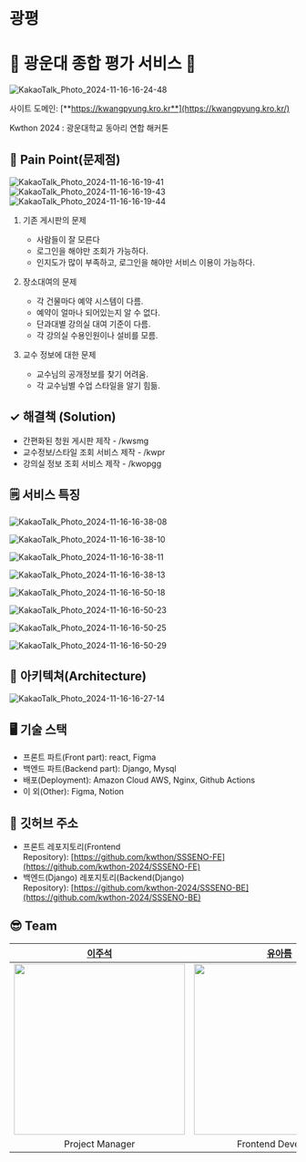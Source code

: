 # 광평

# **🏫 광운대 종합 평가 서비스 🏫**

![KakaoTalk_Photo_2024-11-16-16-24-48](https://github.com/user-attachments/assets/1c615935-3870-4cc3-afc7-54b8f44829fb)


사이트 도메인: [**https://kwangpyung.kro.kr**](https://kwangpyung.kro.kr/)

Kwthon 2024 : 광운대학교 동아리 연합 해커톤

## 🔎 Pain Point(문제점)

![KakaoTalk_Photo_2024-11-16-16-19-41](https://github.com/user-attachments/assets/a2b8c499-8f85-42d1-9ad4-738502f906c9)
![KakaoTalk_Photo_2024-11-16-16-19-43](https://github.com/user-attachments/assets/d676b8e9-4df9-4519-9ca1-d95b7db91c8f)
![KakaoTalk_Photo_2024-11-16-16-19-44](https://github.com/user-attachments/assets/a0aa42cc-87b5-4fe4-8719-0d142a89f8d4)

1) 기존 게시판의 문제
   * 사람들이 잘 모른다
   * 로그인을 해야만 조회가 가능하다.
   * 인지도가 많이 부족하고, 로그인을 해야만 서비스 이용이 가능하다.

2) 장소대여의 문제
   * 각 건물마다 예약 시스템이 다름.
   * 예약이 얼마나 되어있는지 알 수 없다.
   * 단과대별 강의실 대여 기준이 다름.
   * 각 강의실 수용인원이나 설비를 모름.
   
3) 교수 정보에 대한 문제
   * 교수님의 공개정보를 찾기 어려움.
   * 각 교수님별 수업 스타일을 알기 힘듦.


## ✓ 해결책 (Solution)
   * 간편화된 청원 게시판 제작 - /kwsmg
   * 교수정보/스타일 조회 서비스 제작 - /kwpr
   * 강의실 정보 조회 서비스 제작 - /kwopgg


## 🗒️ 서비스 특징

![KakaoTalk_Photo_2024-11-16-16-38-08](https://github.com/user-attachments/assets/f1fd12a6-29eb-4197-9265-2d7aa745e198)

![KakaoTalk_Photo_2024-11-16-16-38-10](https://github.com/user-attachments/assets/b6daa817-3912-449c-a3fa-c2feddc47a06)

![KakaoTalk_Photo_2024-11-16-16-38-11](https://github.com/user-attachments/assets/172444d3-2a8a-4182-a43a-300c28740540)

![KakaoTalk_Photo_2024-11-16-16-38-13](https://github.com/user-attachments/assets/d7e73ee2-4cf1-43aa-b408-a8aea74df23e)

![KakaoTalk_Photo_2024-11-16-16-50-18](https://github.com/user-attachments/assets/237ecc7a-989c-4419-a373-fe127ae82933)

![KakaoTalk_Photo_2024-11-16-16-50-23](https://github.com/user-attachments/assets/def7800f-4e3c-479f-b0c9-3d2634ca6c25)

![KakaoTalk_Photo_2024-11-16-16-50-25](https://github.com/user-attachments/assets/62de71aa-90aa-418a-8ca9-efbba18cd096)

![KakaoTalk_Photo_2024-11-16-16-50-29](https://github.com/user-attachments/assets/dde327e5-9585-43a2-966c-56a602a11faa)


## **📜 아키텍쳐(Architecture)**

![KakaoTalk_Photo_2024-11-16-16-27-14](https://github.com/user-attachments/assets/e31f2b89-c7a3-45c0-889e-02b6d93b5d1a)


## 🖥️ 기술 스택

- 프론트 파트(Front part): react, Figma
- 백엔드 파트(Backend part): Django, Mysql
- 배포(Deployment): Amazon Cloud AWS, Nginx, Github Actions
- 이 외(Other): Figma, Notion

## **📌** 깃허브 주소
- 프론트 레포지토리(Frontend Repository): [https://github.com/kwthon/SSSENO-FE](https://github.com/kwthon-2024/SSSENO-FE)
- 백엔드(Django) 레포지토리(Backend(Django) Repository): [https://github.com/kwthon-2024/SSSENO-BE](https://github.com/kwthon-2024/SSSENO-BE)


## 😎 Team
|                                                           [이주석](https://github.com/DDuckyee)                                                           |                           [유아름](https://github.com/yooaknow)                           |                           [최세인](https://github.com/sein12)                           |                         [장원준](https://github.com/jangwonjun)                          |                                                      [송희수](https://github.com/DSdevsong)                                                      |                          [이정우](https://github.com/wjddn4502)                          |
|:----------------------------------------------------------------------------------------------------------------------------------------------:|:------------------------------------------------------------------------------------:|:------------------------------------------------------------------------------------:|:------------------------------------------------------------------------------------:|:----------------------------------------------------------------------------------------------------------------------------------------------:|:------------------------------------------------------------------------------------:|
| <img width = "300" src ="https://avatars.githubusercontent.com/DDuckyee"> | <img width = "300" src ="https://avatars.githubusercontent.com/yooaknow"> | <img width = "300" src ="https://avatars.githubusercontent.com/sein12"> | <img width = "300" src ="https://avatars.githubusercontent.com/jangwonjun"> | <img width = "300" src ="https://avatars.githubusercontent.com/DSdevsong"> | <img width = "300" src ="https://avatars.githubusercontent.com/wjddn4502"> |
|                                                               Project Manager                                                                 |                                  Frontend Developer                                  |                                  Fronted Developer                                   |                                  Backend Developer CI/CD                                 |                                                               Backend Developer                                                                |                                  Backend Developer                                   |

